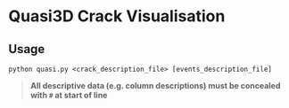 # Quasi3D Crack Visualisation
## Usage
`python quasi.py <crack_description_file> [events_description_file]`
> **All descriptive data (e.g. column descriptions) must be concealed with `#` at start of line**
